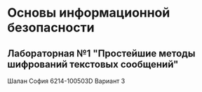 # Основы информационной безопасности

## Лабораторная №1 "Простейшие методы шифрований текстовых сообщений"

Шалан София 6214-100503D Вариант 3
